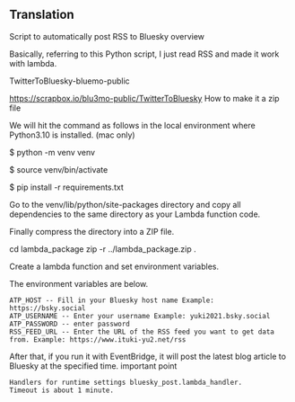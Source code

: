 ## Translation 
Script to automatically post RSS to Bluesky
overview

Basically, referring to this Python script, I just read RSS and made it work with lambda.

TwitterToBluesky-bluemo-public

https://scrapbox.io/blu3mo-public/TwitterToBluesky
How to make it a zip file

We will hit the command as follows in the local environment where Python3.10 is installed. (mac only)

$ python -m venv venv

$ source venv/bin/activate

$ pip install -r requirements.txt

Go to the venv/lib/python<Python version>/site-packages directory and copy all dependencies to the same directory as your Lambda function code.

Finally compress the directory into a ZIP file.

cd lambda_package
zip -r ../lambda_package.zip .

Create a lambda function and set environment variables.

The environment variables are below.

    ATP_HOST -- Fill in your Bluesky host name Example: https://bsky.social
    ATP_USERNAME -- Enter your username Example: yuki2021.bsky.social
    ATP_PASSWORD -- enter password
    RSS_FEED_URL -- Enter the URL of the RSS feed you want to get data from. Example: https://www.ituki-yu2.net/rss

After that, if you run it with EventBridge, it will post the latest blog article to Bluesky at the specified time.
important point

    Handlers for runtime settings bluesky_post.lambda_handler.
    Timeout is about 1 minute.

